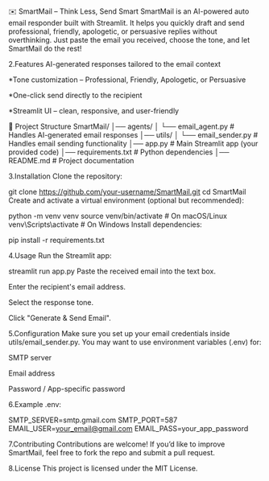 ✉️ SmartMail – Think Less, Send Smart
SmartMail is an AI-powered auto email responder built with Streamlit. It helps you quickly draft and send professional, friendly, apologetic, or persuasive replies without overthinking. Just paste the email you received, choose the tone, and let SmartMail do the rest!

2.Features
 AI-generated responses tailored to the email context

*Tone customization – Professional, Friendly, Apologetic, or Persuasive

*One-click send directly to the recipient

*Streamlit UI – clean, responsive, and user-friendly

📂 Project Structure
SmartMail/
│── agents/
│   └── email_agent.py       # Handles AI-generated email responses
│── utils/
│   └── email_sender.py      # Handles email sending functionality
│── app.py                   # Main Streamlit app (your provided code)
│── requirements.txt         # Python dependencies
│── README.md                # Project documentation

3.Installation
Clone the repository:

git clone https://github.com/your-username/SmartMail.git
cd SmartMail
Create and activate a virtual environment (optional but recommended):

python -m venv venv
source venv/bin/activate    # On macOS/Linux
venv\Scripts\activate       # On Windows
Install dependencies:

pip install -r requirements.txt

4.Usage
Run the Streamlit app:

streamlit run app.py
Paste the received email into the text box.

Enter the recipient's email address.

Select the response tone.

Click "Generate & Send Email".

5.Configuration
Make sure you set up your email credentials inside utils/email_sender.py.
You may want to use environment variables (.env) for:

SMTP server

Email address

Password / App-specific password

6.Example .env:

SMTP_SERVER=smtp.gmail.com
SMTP_PORT=587
EMAIL_USER=your_email@gmail.com
EMAIL_PASS=your_app_password

7.Contributing
Contributions are welcome! If you’d like to improve SmartMail, feel free to fork the repo and submit a pull request.

8.License
This project is licensed under the MIT License.
